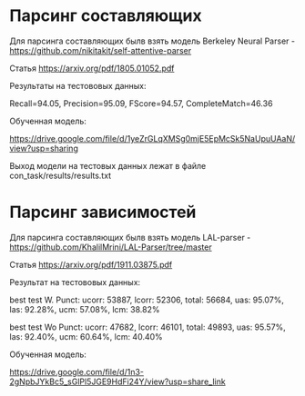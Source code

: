 # Парсинг составляющих

Для парсинга составляющих былв взять модель Berkeley Neural Parser - https://github.com/nikitakit/self-attentive-parser

Статья https://arxiv.org/pdf/1805.01052.pdf


Результаты на тестововых данных:

Recall=94.05, Precision=95.09, FScore=94.57, CompleteMatch=46.36

Обученная модель:

https://drive.google.com/file/d/1yeZrGLqXMSg0mjE5EpMcSk5NaUpuUAaN/view?usp=sharing

Выход модели на тестовых данных лежат в файле con_task/results/results.txt

# Парсинг зависимостей 

Для парсинга составляющих былв взять модель LAL-parser - https://github.com/KhalilMrini/LAL-Parser/tree/master

Статья https://arxiv.org/pdf/1911.03875.pdf

Результат на тестововых данных:

best test W. Punct: ucorr: 53887, lcorr: 52306, total: 56684, uas: 95.07%, las: 92.28%, ucm: 57.08%, lcm: 38.82%

best test Wo Punct: ucorr: 47682, lcorr: 46101, total: 49893, uas: 95.57%, las: 92.40%, ucm: 60.64%, lcm: 40.40% 

Обученная модель:

https://drive.google.com/file/d/1n3-2gNpbJYkBc5_sGlPl5JGE9HdFi24Y/view?usp=share_link
